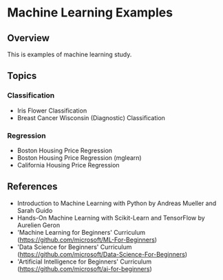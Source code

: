 # Machine Learning Examples

## Overview

This is examples of machine learning study.

## Topics

### Classification

- Iris Flower Classification
- Breast Cancer Wisconsin (Diagnostic) Classification

### Regression

- Boston Housing Price Regression
- Boston Housing Price Regression (mglearn)
- California Housing Price Regression

## References

- Introduction to Machine Learning with Python by Andreas Mueller and Sarah Guido
- Hands-On Machine Learning with Scikit-Learn and TensorFlow by Aurelien Geron
- 'Machine Learning for Beginners' Curriculum (https://github.com/microsoft/ML-For-Beginners)
- 'Data Science for Beginners' Curriculum (https://github.com/microsoft/Data-Science-For-Beginners)
- 'Artificial Intelligence for Beginners' Curriculum (https://github.com/microsoft/ai-for-beginners)
